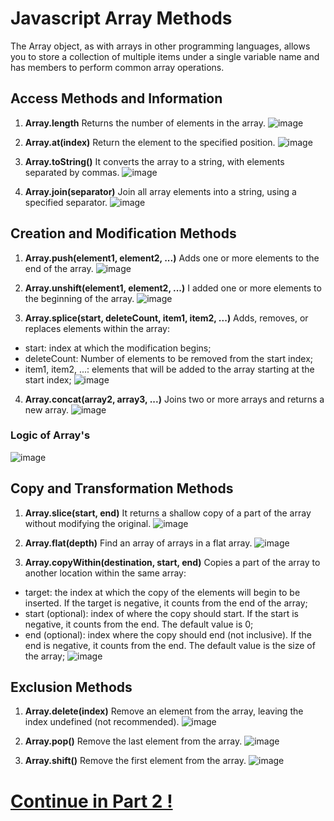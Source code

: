 # Javascript Array Methods
The Array object, as with arrays in other programming languages, allows you to store a collection of multiple items under a single variable name and has members to perform common array operations.

## Access Methods and Information
1. **Array.length** Returns the number of elements in the array.
![image](https://github.com/user-attachments/assets/61ed6110-de81-4764-8a9d-ca60749c7381)

2. **Array.at(index)** Return the element to the specified position.
![image](https://github.com/user-attachments/assets/d13eb41e-cb94-41e7-abf6-1ce91ab030e0)

3. **Array.toString()** It converts the array to a string, with elements separated by commas.
![image](https://github.com/user-attachments/assets/a31f9ff2-a3a9-4804-b82b-9539d2da54f9)

4. **Array.join(separator)** Join all array elements into a string, using a specified separator.
![image](https://github.com/user-attachments/assets/8e1b6c24-9660-4a8c-9c1e-4fe55f90c28c)

## Creation and Modification Methods
1. **Array.push(element1, element2, ...)** Adds one or more elements to the end of the array.
![image](https://github.com/user-attachments/assets/1261080c-1658-4943-bd1b-91760c6531f9)

2. **Array.unshift(element1, element2, ...)** I added one or more elements to the beginning of the array.
![image](https://github.com/user-attachments/assets/d8f6d339-19c6-46f6-8983-09b24fa634c2)

3. **Array.splice(start, deleteCount, item1, item2, ...)** Adds, removes, or replaces elements within the array:
- start: index at which the modification begins;
- deleteCount: Number of elements to be removed from the start index;
- item1, item2, ...: elements that will be added to the array starting at the start index;
![image](https://github.com/user-attachments/assets/e3a5d122-fb48-46b6-b3d9-ab6c4ccdea1c)

4. **Array.concat(array2, array3, ...)** Joins two or more arrays and returns a new array.
![image](https://github.com/user-attachments/assets/b786d3aa-32be-4aa1-b7cc-80c9a8c03778)

### Logic of Array's
![image](https://github.com/user-attachments/assets/7b535e5e-d48b-4448-8ddc-64aed2ffd782)

## Copy and Transformation Methods
1. **Array.slice(start, end)** It returns a shallow copy of a part of the array without modifying the original.
![image](https://github.com/user-attachments/assets/74ffb34a-5936-401e-b566-6c0c5577707c)

2. **Array.flat(depth)** Find an array of arrays in a flat array.
![image](https://github.com/user-attachments/assets/5f7937e5-c14d-4c5a-9fdd-06ecc884558e)

3. **Array.copyWithin(destination, start, end)** Copies a part of the array to another location within the same array:
- target: the index at which the copy of the elements will begin to be inserted. If the target is negative, it counts from the end of the array;
- start (optional): index of where the copy should start. If the start is negative, it counts from the end. The default value is 0;
- end (optional): index where the copy should end (not inclusive). If the end is negative, it counts from the end. The default value is the size of the array;
![image](https://github.com/user-attachments/assets/39af0e6b-c3b6-46f5-b999-ce8ce1625451)

## Exclusion Methods
1. **Array.delete(index)** Remove an element from the array, leaving the index undefined (not recommended).
![image](https://github.com/user-attachments/assets/7a81d27b-eb7e-4daf-999a-2cd45015bb00)

2. **Array.pop()** Remove the last element from the array.
![image](https://github.com/user-attachments/assets/fcb9bff1-ce35-4f38-85ab-8ac7dd3f5b06)

3. **Array.shift()** Remove the first element from the array.
![image](https://github.com/user-attachments/assets/963c16a3-b1b1-472e-b6b0-003550b361a5)

# [Continue in Part 2 !](https://github.com/Karlos-Eduardo-Mrqs/Construction-Html-Css-Javascript/blob/main/Interaction-Javascript/Module%205%20-%20Methods%20And%20Data%20Manipulation/Arrays-Number_12/Array_Search.md)
